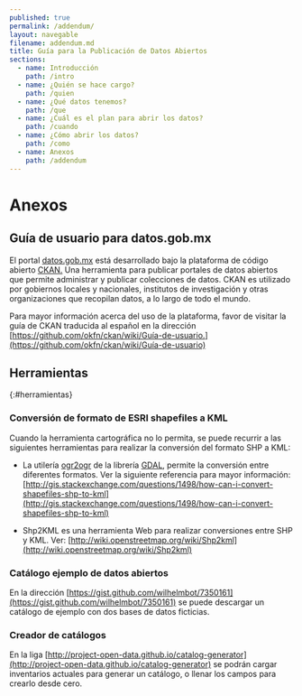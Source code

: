 ```yaml
---
published: true
permalink: /addendum/
layout: navegable
filename: addendum.md
title: Guía para la Publicación de Datos Abiertos
sections:
  - name: Introducción
    path: /intro
  - name: ¿Quién se hace cargo?
    path: /quien
  - name: ¿Qué datos tenemos?
    path: /que
  - name: ¿Cuál es el plan para abrir los datos?
    path: /cuando
  - name: ¿Cómo abrir los datos?
    path: /como
  - name: Anexos
    path: /addendum
---
```


# Anexos

## Guía de usuario para datos.gob.mx

El portal [datos.gob.mx](http://datos.gob.mx) está desarrollado bajo la plataforma de código abierto [CKAN.](http://ckan.org/) Una herramienta para publicar portales de datos abiertos que permite administrar y publicar colecciones de datos. CKAN es utilizado por gobiernos locales y nacionales, institutos de investigación y otras organizaciones que recopilan datos, a lo largo de todo el mundo.

Para mayor información acerca del uso de la plataforma, favor de visitar la guía de CKAN traducida al español en la dirección [https://github.com/okfn/ckan/wiki/Guía-de-usuario.](https://github.com/okfn/ckan/wiki/Guía-de-usuario)

## Herramientas
{:#herramientas}

### Conversión de formato de ESRI shapefiles a KML

Cuando la herramienta cartográfica no lo permita, se puede recurrir a las siguientes herramientas para realizar la conversión del formato SHP a KML:

 * La utilería [ogr2ogr](http://www.gdal.org/ogr2ogr.html) de la librería [GDAL](http://www.gdal.org/), permite la conversión entre diferentes formatos. Ver la siguiente referencia para mayor información: [http://gis.stackexchange.com/questions/1498/how-can-i-convert-shapefiles-shp-to-kml](http://gis.stackexchange.com/questions/1498/how-can-i-convert-shapefiles-shp-to-kml)

 * Shp2KML es una herramienta Web para realizar conversiones entre SHP y KML. Ver: [http://wiki.openstreetmap.org/wiki/Shp2kml](http://wiki.openstreetmap.org/wiki/Shp2kml) 


### Catálogo ejemplo de datos abiertos

En la dirección [https://gist.github.com/wilhelmbot/7350161](https://gist.github.com/wilhelmbot/7350161) se puede descargar un catálogo de ejemplo con dos bases de datos ficticias.

### Creador de catálogos

En la liga [http://project-open-data.github.io/catalog-generator](http://project-open-data.github.io/catalog-generator) se podrán cargar inventarios actuales para generar un catálogo, o llenar los campos para crearlo desde cero.


